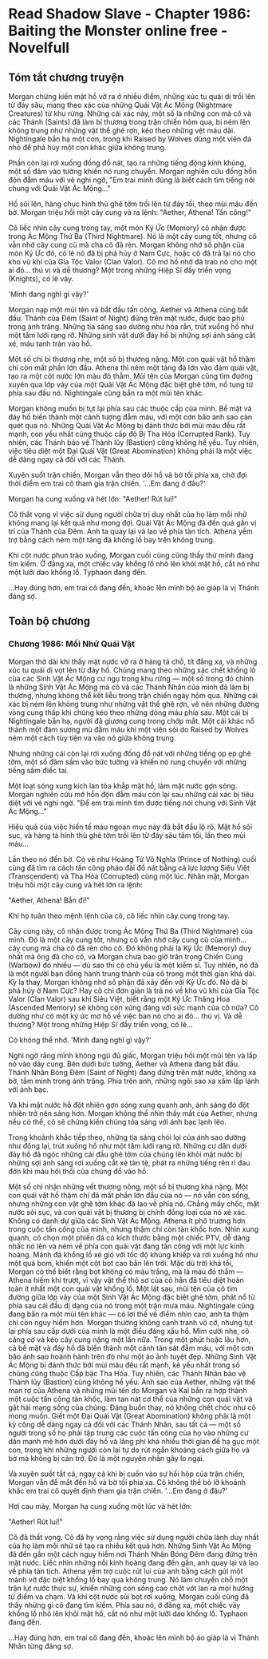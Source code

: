 # Read Shadow Slave - Chapter 1986: Baiting the Monster online free - Novelfull

## Tóm tắt chương truyện

Morgan chứng kiến mặt hồ vỡ ra ở nhiều điểm, những xúc tu quái dị trồi lên từ đáy sâu, mang theo xác của những Quái Vật Ác Mộng (Nightmare Creatures) từ khu rừng. Những cái xác này, một số là những con mà cô và các Thánh (Saints) đã làm bị thương trong trận chiến hôm qua, bị ném lên không trung như những vật thể ghê rợn, kéo theo những vệt máu dài. Nightingale bắn hạ một con, trong khi Raised by Wolves dùng một viên đá nhỏ để phá hủy một con khác giữa không trung.

Phần còn lại rơi xuống đống đổ nát, tạo ra những tiếng động kinh khủng, một số đâm vào tường khiến nó rung chuyển. Morgan nghiên cứu đống hỗn độn đẫm máu với vẻ nghi ngờ, "Em trai mình đúng là biết cách tìm tiếng nói chung với Quái Vật Ác Mộng..."

Hồ sôi lên, hàng chục hình thù ghê tởm trồi lên từ đáy tối, theo mùi máu đến bờ. Morgan triệu hồi một cây cung và ra lệnh: "Aether, Athena! Tấn công!"

Cô liếc nhìn cây cung trong tay, một món Ký Ức (Memory) cô nhận được trong Ác Mộng Thứ Ba (Third Nightmare). Nó là một cây cung tốt, nhưng cô vẫn nhớ cây cung cũ mà cha cô đã rèn. Morgan không nhớ số phận của món Ký Ức đó, có lẽ nó đã bị phá hủy ở Nam Cực, hoặc cô đã trả lại nó cho kho vũ khí của Gia Tộc Valor (Clan Valor). Cô mơ hồ nhớ đã trao nó cho một ai đó... thú vị và dễ thương? Một trong những Hiệp Sĩ đầy triển vọng (Knights), có lẽ vậy.

'Mình đang nghĩ gì vậy?'

Morgan nạp một mũi tên và bắt đầu tấn công. Aether và Athena cũng bắt đầu. Thánh của Đêm (Saint of Night) đứng trên mặt nước, được bao phủ trong ánh trăng. Những tia sáng sao dường như hóa rắn, trút xuống hồ như một tấm lưới rạng rỡ. Những sinh vật dưới đáy hồ bị những sợi ánh sáng cắt xé, máu tanh tràn vào hồ.

Một số chỉ bị thương nhẹ, một số bị thương nặng. Một con quái vật hồ thậm chí còn mất phần lớn đầu. Athena thì ném một tảng đá lớn vào đám quái vật, tạo ra một cột nước lớn màu đỏ thẫm. Mũi tên của Morgan cũng tìm đường xuyên qua lớp vảy của một Quái Vật Ác Mộng đặc biệt ghê tởm, nổ tung từ phía sau đầu nó. Nightingale cũng bắn ra một mũi tên khác.

Morgan không muốn bị tụt lại phía sau các thuộc cấp của mình. Bề mặt và đáy hồ biến thành một cảnh tượng đẫm máu, với một cơn bão ánh sao càn quét qua nó. Những Quái Vật Ác Mộng bị đánh thức bởi mùi máu đều rất mạnh, con yếu nhất cũng thuộc cấp độ Bị Tha Hóa (Corrupted Rank). Tuy nhiên, các Thánh bảo vệ Thành lũy (Bastion) cũng không hề yếu. Tuy nhiên, việc tiêu diệt một Đại Quái Vật (Great Abomination) không phải là một việc dễ dàng ngay cả đối với các Thánh.

Xuyên suốt trận chiến, Morgan vẫn theo dõi hồ và bờ tối phía xa, chờ đợi thời điểm em trai cô tham gia trận chiến. '...Em đang ở đâu?'

Morgan hạ cung xuống và hét lớn: "Aether! Rút lui!"

Cô thất vọng vì việc sử dụng người chữa trị duy nhất của họ làm mồi nhử không mang lại kết quả như mong đợi. Quái Vật Ác Mộng đã đến quá gần vị trí của Thánh của Đêm. Anh ta quay lại và lao về phía tàn tích. Athena yểm trợ bằng cách ném một tảng đá khổng lồ bay trên không trung.

Khi cột nước phun trào xuống, Morgan cuối cùng cũng thấy thứ mình đang tìm kiếm. Ở đằng xa, một chiếc vây khổng lồ nhô lên khỏi mặt hồ, cắt nó như một lưỡi dao khổng lồ. Typhaon đang đến.

…Hay đúng hơn, em trai cô đang đến, khoác lên mình bộ áo giáp là vị Thánh đáng sợ.

## Toàn bộ chương

### Chương 1986: Mồi Nhử Quái Vật

Morgan thở dài khi thấy mặt nước vỡ ra ở hàng tá chỗ, tít đằng xa, và những xúc tu quái dị vọt lên từ đáy hồ. Chúng mang theo những xác chết khổng lồ của các Sinh Vật Ác Mộng cư ngụ trong khu rừng — một số trong đó chính là những Sinh Vật Ác Mộng mà cô và các Thánh Nhân của mình đã làm bị thương, nhưng không thể kết liễu trong trận chiến ngày hôm qua. Những cái xác bị ném lên không trung như những vật thể ghê rợn, vẽ nên những đường vòng cung thấp khi chúng kéo theo những dòng máu phía sau. Một cái bị Nightingale bắn hạ, người đã giương cung trong chớp mắt. Một cái khác nổ thành một đám sương mù đẫm máu khi một viên sỏi do Raised by Wolves ném một cách tùy tiện va vào nó giữa không trung.

Nhưng những cái còn lại rơi xuống đống đổ nát với những tiếng ọp ẹp ghê tởm, một số đâm sầm vào bức tường và khiến nó rung chuyển với những tiếng sấm điếc tai.

Một loạt sóng xung kích lan tỏa khắp mặt hồ, làm mặt nước gợn sóng. Morgan nghiên cứu mớ hỗn độn đẫm máu còn lại sau những cái xác bị tiêu diệt với vẻ nghi ngờ. "Để em trai mình tìm được tiếng nói chung với Sinh Vật Ác Mộng…"

Hiệu quả của việc hiến tế máu ngoạn mục này đã bắt đầu lộ rõ. Mặt hồ sôi sục, và hàng tá hình thù ghê tởm trồi lên từ đáy sâu tăm tối, lần theo mùi máu…

Lần theo nó đến bờ. Có vẻ như Hoàng Tử Vô Nghĩa (Prince of Nothing) cuối cùng đã tìm ra cách tấn công pháo đài đổ nát bằng cả lực lượng Siêu Việt (Transcendent) và Tha Hóa (Corrupted) cùng một lúc. Nhăn mặt, Morgan triệu hồi một cây cung và hét lớn ra lệnh:

"Aether, Athena! Bắn đi!"

Khi họ tuân theo mệnh lệnh của cô, cô liếc nhìn cây cung trong tay.

Cây cung này, cô nhận được trong Ác Mộng Thứ Ba (Third Nightmare) của mình. Đó là một cây cung tốt, nhưng cô vẫn nhớ cây cung cũ của mình… cây cung mà cha cô đã rèn cho cô. Đó không phải là Ký Ức (Memory) duy nhất mà ông đã cho cô, và Morgan chưa bao giờ trân trọng Chiến Cung (Warbow) đó nhiều — dù sao thì cô chủ yếu là một kiếm sĩ. Tuy nhiên, nó đã là một người bạn đồng hành trung thành của cô trong một thời gian khá dài. Kỳ lạ thay, Morgan không nhớ số phận đã xảy đến với Ký Ức đó. Nó đã bị phá hủy ở Nam Cực? Hay cô chỉ đơn giản là trả nó về kho vũ khí của Gia Tộc Valor (Clan Valor) sau khi Siêu Việt, biết rằng một Ký Ức Thăng Hoa (Ascended Memory) sẽ không còn xứng đáng với sức mạnh của cô nữa? Cô dường như có một ký ức mơ hồ về việc ban nó cho ai đó… thú vị. Và dễ thương? Một trong những Hiệp Sĩ đầy triển vọng, có lẽ…

Cô không thể nhớ. 'Mình đang nghĩ gì vậy?'

Nghi ngờ rằng mình không ngủ đủ giấc, Morgan triệu hồi một mũi tên và lắp nó vào dây cung. Bên dưới bức tường, Aether và Athena đang bắt đầu. Thánh Nhân Bóng Đêm (Saint of Night) đang đứng trên mặt nước, không xa bờ, tắm mình trong ánh trăng. Phía trên anh, những ngôi sao xa xăm lấp lánh với ánh bạc.

Và khi mặt nước hồ đột nhiên gợn sóng xung quanh anh, ánh sáng đó đột nhiên trở nên sáng hơn. Morgan không thể nhìn thấy mắt của Aether, nhưng nếu có thể, cô sẽ chứng kiến chúng tỏa sáng với ánh bạc lạnh lẽo.

Trong khoảnh khắc tiếp theo, những tia sáng chói lọi của ánh sao dường như đông lại, trút xuống hồ như một tấm lưới rạng rỡ. Những cư dân dưới đáy hồ đã ngóc những cái đầu ghê tởm của chúng lên khỏi mặt nước bị những sợi ánh sáng rơi xuống cắt xẻ tàn tệ, phát ra những tiếng rên rỉ đau đớn khi máu hôi thối của chúng đổ vào hồ.

Một số chỉ nhận những vết thương nông, một số bị thương khá nặng. Một con quái vật hồ thậm chí đã mất phần lớn đầu của nó — nó vẫn còn sống, nhưng những con vật ghê tởm khác đã lao về phía nó. Chẳng mấy chốc, mặt nước sôi sục, và con quái vật bị thương bị chính đồng loại của nó xé xác. Không có danh dự giữa các Sinh Vật Ác Mộng. Athena ít phô trương hơn trong cuộc tấn công của mình, nhưng thậm chí còn tàn khốc hơn. Nhìn xung quanh, cô chọn một phiến đá có kích thước bằng một chiếc PTV, dễ dàng nhấc nó lên và ném về phía con quái vật đang tấn công với một lực kinh hoàng. Mảnh đá khổng lồ xé gió với tốc độ khủng khiếp và rơi xuống hồ như một quả bom, khiến một cột bọt cao bắn lên trời. Mặc dù trời khá tối, Morgan có thể biết rằng bọt không có màu trắng, mà là màu đỏ thẫm — Athena hiếm khi trượt, vì vậy vật thể thô sơ của cô hẳn đã tiêu diệt hoàn toàn ít nhất một con quái vật khổng lồ. Một lát sau, mũi tên của cô tìm đường giữa lớp vảy của một Sinh Vật Ác Mộng đặc biệt ghê tởm, phát nổ từ phía sau cái đầu dị dạng của nó trong một trận mưa máu. Nightingale cũng đang bắn ra một mũi tên khác — có lợi thế về điểm nhìn cao, anh ta thậm chí còn nguy hiểm hơn. Morgan thường không cạnh tranh vô cớ, nhưng tụt lại phía sau cấp dưới của mình là một điều đáng xấu hổ. Mỉm cười nhẹ, cô căng cơ và kéo cây cung nặng một lần nữa. Trong một phút hoặc lâu hơn, cả bề mặt và đáy hồ đã biến thành một cảnh tàn sát đẫm máu, với một cơn bão ánh sao hoành hành trên đó như một ảo ảnh tuyệt đẹp. Những Sinh Vật Ác Mộng bị đánh thức bởi mùi máu đều rất mạnh, kẻ yếu nhất trong số chúng cũng thuộc Cấp bậc Tha Hóa. Tuy nhiên, các Thánh Nhân bảo vệ Thành lũy (Bastion) cũng không hề yếu. Ánh sao của Aether, những vật thể man rợ của Athena và những mũi tên do Morgan và Kai bắn ra hợp thành một cuộc tấn công tàn khốc, làm tan nát cơ thể của những con quái vật và gặt hái mạng sống của chúng. Đáng buồn thay, nó không chết chóc như cô mong muốn. Giết một Đại Quái Vật (Great Abomination) không phải là một kỳ công dễ dàng ngay cả đối với các Thánh Nhân, sau tất cả — một số người trong số họ phải tập trung các cuộc tấn công của họ vào những cư dân mạnh mẽ hơn dưới đáy hồ và lãng phí khá nhiều thời gian để hạ gục một con, trong khi những người còn lại tự do rút ngắn khoảng cách giữa họ và bờ mà không bị cản trở. Đó là một nguyên nhân gây lo ngại.

Và xuyên suốt tất cả, ngay cả khi bị cuốn vào sự hồi hộp của trận chiến, Morgan vẫn để mắt đến hồ và bờ tối phía xa. Cô không thể bỏ lỡ khoảnh khắc em trai cô quyết định tham gia trận chiến. '…Em đang ở đâu?'

Hơi cau mày, Morgan hạ cung xuống một lúc và hét lớn:

"Aether! Rút lui!"

Cô đã thất vọng. Cô đã hy vọng rằng việc sử dụng người chữa lành duy nhất của họ làm mồi nhử sẽ tạo ra nhiều kết quả hơn. Những Sinh Vật Ác Mộng đã đến gần một cách nguy hiểm nơi Thánh Nhân Bóng Đêm đang đứng trên mặt nước. Liếc nhìn những nỗi kinh hoàng đang đến gần, anh quay lại và lao về phía tàn tích. Athena yểm trợ cuộc rút lui của anh bằng cách gửi một mảnh vỡ đặc biệt khổng lồ bay qua không trung. Nó làm chuyển chỗ một trận lụt nước thực sự, khiến những con sóng cao chót vót lan ra mọi hướng từ điểm va chạm. Và khi cột nước sủi bọt rơi xuống, Morgan cuối cùng đã thấy những gì cô đang tìm kiếm. Phía sau nó, ở đằng xa, một chiếc vây khổng lồ nhô lên khỏi mặt hồ, cắt nó như một lưỡi dao khổng lồ. Typhaon đang đến.

…Hay đúng hơn, em trai cô đang đến, khoác lên mình bộ áo giáp là vị Thánh Nhân từng đáng sợ.